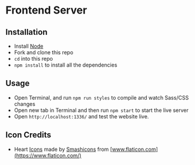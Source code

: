 # Frontend Server

## Installation

- Install [Node](https://nodejs.org/)
- Fork and clone this repo
- `cd` into this repo
- `npm install` to install all the dependencies

## Usage 

- Open Terminal, and run `npm run styles` to compile and watch Sass/CSS changes
- Open new tab in Terminal and then run `npm start` to start the live server
- Open `http://localhost:1336/` and test the website live.

## Icon Credits

- Heart [Icons](https://www.flaticon.com/free-icon/hearts_138533) made by [Smashicons](https://www.flaticon.com/authors/smashicons) from [www.flaticon.com](https://www.flaticon.com/)
